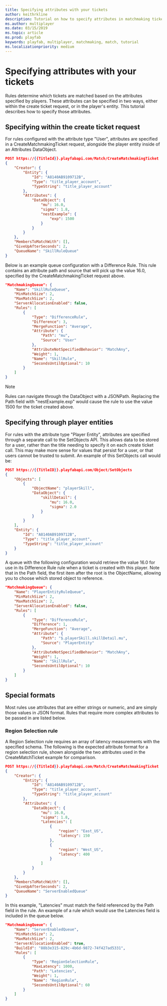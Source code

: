 ```yaml
---
title: Specifying attributes with your tickets
author: keithrkline
description: Tutorial on how to specify attributes in matchmaking tickets
ms.author: multiplayer
ms.date: 03/15/2019
ms.topic: article
ms.prod: playfab
keywords: playfab, multiplayer, matchmaking, match, tutorial
ms.localizationpriority: medium
---
```


# Specifying attributes with your tickets

Rules determine which tickets are matched based on the attributes specified by
players.  These attributes can be specified in two ways, either within the
create ticket request, or in the player's entity. This tutorial describes how to
specify those attributes.

## Specifying within the create ticket request
For rules configured with the attribute type "User", attributes are specified in
a CreateMatchmakingTicket request, alongside the player entity inside of an
Attributes DataObject.

```json
POST https://{{TitleId}}.playfabapi.com/Match/CreateMatchmakingTicket
{
    "Creator": {
        "Entity": {
            "Id": "A8140AB9109712B",
            "Type": "title_player_account",
            "TypeString": "title_player_account"
        },
        "Attributes": {
            "DataObject": {
                "mu": 16.0,
                "sigma": 1.8,
                "nestExample": {
                    "exp": 1500
                }
            }
        }
    },
    "MembersToMatchWith": [],
    "GiveUpAfterSeconds": 2,
    "QueueName": "SkillRuleQueue"
}
```

Below is an example queue configuration with a Difference Rule.  This rule
contains an attribute path and source that will pick up the value 16.0,
specified by the CreateMatchmakingTicket request above.

```json
"MatchmakingQueue": {
    "Name": "SkillRuleQueue",
    "MinMatchSize": 2,
    "MaxMatchSize": 2,
    "ServerAllocationEnabled": false,
    "Rules": [
        {
            "Type": "DifferenceRule",
            "Difference": 3,
            "MergeFunction": "Average",
            "Attribute": {
                "Path": "mu",
                "Source": "User"
            },
            "AttributeNotSpecifiedBehavior": "MatchAny",
            "Weight": 1,
            "Name": "SkillRule",
            "SecondsUntilOptional": 10
        }
    ]
}
```
> [!NOTE]
> Rules can navigate through the DataObject with a JSONPath.  Replacing the Path field with "nestExample.exp" would cause the rule to use the value 1500 for the ticket created above.

## Specifying through player entities
For rules with the attribute type "Player Entity", attributes are specified
through a separate call to the SetObjects API. This allows data to be stored for
a user, rather than the title needing to specify it on each create ticket call.
This may make more sense for values that persist for a user, or that users
cannot be trusted to submit. An example of this SetObjects call would be:

```json
POST https://{{TitleID}}.playfabapi.com/Object/SetObjects
{
    "Objects": [
        {
            "ObjectName": "playerSkill",
            "DataObject": {
                "skillDetail": {
                    "mu": 16.0,
                    "sigma": 2.0
                }
            }
        }
    ],
    "Entity": {
        "Id": "A8140AB9109712B",
        "Type": "title_player_account",
        "TypeString": "title_player_account"
    }
}
```

A queue with the following configuration would retrieve the value 16.0 for use
in its Difference Rule rule when a ticket is created with this player. Note that
in the Path field, the first item after the root is the ObjectName, allowing you
to choose which stored object to reference.

```json
"MatchmakingQueue": {
    "Name": "PlayerEntityRuleQueue",
    "MinMatchSize": 2,
    "MaxMatchSize": 2,
    "ServerAllocationEnabled": false,
    "Rules": [
        {
            "Type": "DifferenceRule",
            "Difference": 1,
            "MergeFunction": "Average",
            "Attribute": {
                "Path": "$.playerSkill.skillDetail.mu",
                "Source": "PlayerEntity"
            },
            "AttributeNotSpecifiedBehavior": "MatchAny",
            "Weight": 1,
            "Name": "SkillRule",
            "SecondsUntilOptional": 10
        }
    ]
}
```
## Special formats

Most rules use attributes that are either strings or numeric, and are simply
those values in JSON format. Rules that require more complex attributes to be
passed in are listed below.

<a href='#region-selection-rule' id='region-selection-rule' class='anchor' aria-hidden='true'></a>

### Region Selection rule

A Region Selection rule requires an array of latency measurements with the
specified schema. The following is the expected attribute format for a region
selection rule, shown alongside the two attributes used in the CreateMatchTicket
example for comparison.

```json
POST https://{{TitleId}}.playfabapi.com/Match/CreateMatchmakingTicket
{
    "Creator": {
        "Entity": {
            "Id": "A8140AB9109712B",
            "Type": "title_player_account",
            "TypeString": "title_player_account"
        },
        "Attributes": {
            "DataObject": {
                "mu": 16.0,
                "sigma": 1.8,
                "Latencies": [
                    {
                        "region": "East_US",
                        "latency": 150
                    },
                    {
                        "region": "West_US",
                        "latency": 400
                    }
                ]
            }
        }
    },
    "MembersToMatchWith": [],
    "GiveUpAfterSeconds": 2,
    "QueueName": "ServerEnabledQueue"
}
```

In this example, "Latencies" must match the field referenced by the Path field
in the rule.  An example of a rule which would use the Latencies field is
included in the queue below.

```json
"MatchmakingQueue": {
    "Name": "ServerEnabledQueue",
    "MinMatchSize": 2,
    "MaxMatchSize": 2,
    "ServerAllocationEnabled": true,
    "BuildId": "88b3e315-829c-4b6d-9872-74f427ad5331",
    "Rules": [
        {
            "Type": "RegionSelectionRule",
            "MaxLatency": 1000,
            "Path": "Latencies",
            "Weight": 1,
            "Name": "RegionRule",
            "SecondsUntilOptional": 60
        }
    ]
}

```